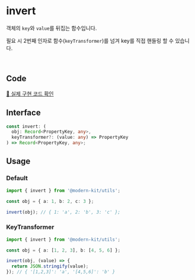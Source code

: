 # invert

객체의 `key`와 `value`를 뒤집는 함수입니다.

필요 시 2번째 인자로 함수(`keyTransformer`)를 넘겨 key를 직접 핸들링 할 수 있습니다.

<br />

## Code
[🔗 실제 구현 코드 확인](https://github.com/modern-agile-team/modern-kit/blob/main/packages/utils/src/object/invert/index.ts)

## Interface
```ts title="typescript"
const invert: (
  obj: Record<PropertyKey, any>,
  keyTransformer?: (value: any) => PropertyKey
) => Record<PropertyKey, any>;
```

## Usage
### Default
```ts title="typescript"
import { invert } from '@modern-kit/utils';

const obj = { a: 1, b: 2, c: 3 };

invert(obj); // { 1: 'a', 2: 'b', 3: 'c' };
```

### KeyTransformer
```ts title="typescript"
import { invert } from '@modern-kit/utils';

const obj = { a: [1, 2, 3], b: [4, 5, 6] };

invert(obj, (value) => {
  return JSON.stringify(value);
}); // { '[1,2,3]': 'a', '[4,5,6]': 'b' }
```
